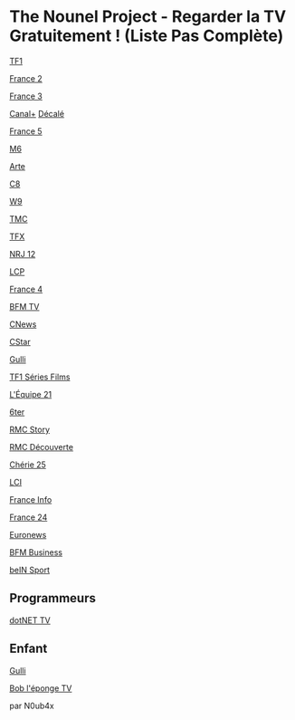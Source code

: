 # The Nounel Project - Regarder la TV Gratuitement ! (Liste Pas Complète)

[TF1](https://www.tntendirect.com/TF1-en-direct)

[France 2]()

[France 3](https://www.tntendirect.com/M6-en-direct)

[Canal+]() [Décalé]()

[France 5]()

[M6]()

[Arte](https://www.tntendirect.com/Arte-en-direct)

[C8](https://www.tntendirect.com/C8-en-direct)

[W9](https://www.tntendirect.com/W9-en-direct)

[TMC](https://www.tntendirect.com/TMC-en-direct)

[TFX](https://www.tntendirect.com/TFX-en-direct)

[NRJ 12](https://www.tntendirect.com/NRJ12-en-direct)

[LCP]()

[France 4]()

[BFM TV]()

[CNews]()

[CStar](https://www.tntendirect.com/CStar-en-direct)

[Gulli](https://replay.gulli.fr/jwplayer/embedstreamtv)

[TF1 Séries Films](https://www.tntendirect.com/Tf1-Series-Films-en-direct)

[L'Équipe 21](https://www.tntendirect.com/L'Equipe-21-en-direct)

[6ter](https://www.tntendirect.com/6ter-en-direct)

[RMC Story]()

[RMC Découverte]()

[Chérie 25](https://www.tntendirect.com/Cherie-25-en-direct)

[LCI]()

[France Info]()

[France 24](https://youtu.be/jVYG_eH5UMU)

[Euronews](https://youtu.be/MsN0_WNXvh8)

[BFM Business](https://bfmtv.com/economie/en-direct)

[beIN Sport](https://matchesdirect.com/bein-sports-1)


Programmeurs
-------------
[dotNET TV](https://www.youtube.com/c/dotNET/videos?view=2&sort=dd&live_view=502&shelf_id=0)


Enfant
-------
[Gulli](https://replay.gulli.fr/jwplayer/embedstreamtv)

[Bob l'éponge TV](https://pluto.tv/fr/live-tv/bob-leponge-fr-ptv3)


par N0ub4x
